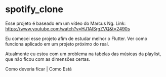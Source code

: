 # spotify_clone

Esse projeto é baseado em um vídeo do Marcus Ng. Link:
https://www.youtube.com/watch?v=HJ1AlSrgZVQ&t=2490s

Eu comecei esse projeto afim de estudar melhor o Flutter. Ver como funciona aplicado em um projeto próximo do real.

Atualmente eu estou com um problema na tabelas das músicas da playlist, que não ficou com as dimensões certas.

Como deveria ficar | Como Está

